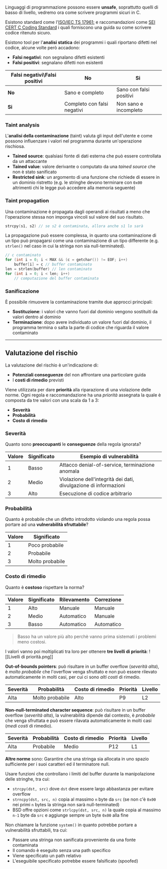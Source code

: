 Linguaggi di programmazione possono essere **unsafe**, soprattutto quelli di basso di livello, vedremo ora come scrivere programmi sicuri in C.

Esistono standard come l'[ISO/IEC TS 17961:](https://www.iso.org/standard/61134.html) e raccomandazioni come [SEI CERT C Coding Standard](https://wiki.sei.cmu.edu/confluence/display/c/SEI+CERT+C+Coding+Standard) i quali forniscono una guida su come scrivere codice ritenuto sicuro.

Esistono tool per l'**analisi statica** dei programmi i quali riportano difetti nel codice, alcune volte però accadono:
- **Falsi negativi**: non segnalano difetti esistenti
- **Falsi positivi**: segnalano difetti non esistenti


| Falsi negativi\Falsi positivi | No                          | Si                      |
| ----------------------------- | --------------------------- | ----------------------- |
| **No**                        | Sano e completo             | Sano con falsi positivi |
| **Si**                        | Completo con falsi negativi | Non sano e incompleto   |

### Taint analysis
L'**analisi della contaminazione** (taint) valuta gli input dell'utente e come possono influenzare i valori nel programma durante un'operazione rischiosa.
- **Tained source**: qualsiasi fonte di dati esterna che può essere controllata da un attaccante
- **Tained value**: valore derivante o computato da una _tained source_ che non è stato sanificato
- **Restricted sink**: un argomento di una funzione che richiede di essere in un dominio ristretto (e.g. le stringhe devono terminare con `0x00` altrimenti chi le legge può accedere alla memoria seguente)

### Taint propagation
Una contaminazione è propagata dagli operandi ai risultati a meno che l'operazione stessa non imponga vincoli sul valore del suo risultato.
```c
strcpy(s1, s2) // se s2 è contaminata, allora anche s1 lo sarà
```

La propagazione può essere complessa, in quanto una contaminazione di un tipo può propagarsi come una contaminazione di un tipo differente (e.g. `strlen()` nel caso in cui la stringa non sia null-terminated).
```c
// c contaminato
for (int i = 0; i < MAX && (c = getchar()) != EOF; i++)
	buffer[i] = c // buffer contaminato
len = strlen(buffer) // len contaminato
for (int i = 0; i < len; i++)
	// computazione del buffer contaminata
```

### Sanificazione
È possibile rimuovere la contaminazione tramite due approcci principali:
- **Sostituzione**: i valori che vanno fuori dal dominio vengono sostituiti da valori dentro al dominio
- **Terminazione**: dopo avere individuato un valore fuori dal dominio, il programma termina o salta la parte di codice che riguarda il valore contaminato

---
## Valutazione del rischio
La valutazione del rischio è un'indicazione di:
- **Potenziali conseguenze** del non affrontare una particolare guida
- I **costi di rimedio** previsti

Viene utilizzata per dare **priorità** alla riparazione di una violazione delle norme.
Ogni regola e raccomandazione ha una _priorità_ assegnata la quale è composta da tre valori con una scala da 1 a 3:
- **Severità**
- **Probabilità**
- **Costo di rimedio**

### Severità
Quanto sono **preoccupanti** le **conseguenze** della regola ignorata?

| Valore | Significato | Esempio di vulnerabilità                                         |
| ------ | ----------- | ---------------------------------------------------------------- |
| 1      | Basso       | Attacco denial-of-service, terminazione anomala                  |
| 2      | Medio       | Violazione dell'integrità dei dati, divulgazione di informazioni |
| 3      | Alto        | Esecuzione di codice arbitrario                                  |

### Probabilità
Quanto è probabile che un difetto introdotto violando una regola possa portare ad una **vulnerabilità sfruttabile**?

| Valore | Significato     |
| ------ | --------------- |
| 1      | Poco probabile  |
| 2      | Probabile       |
| 3      | Molto probabile |

### Costo di rimedio
Quanto è **costoso** rispettare la norma?

| Valore | Significato | Rilevamento | Correzione |
| ------ | ----------- | ----------- | ---------- |
| 1      | Alto        | Manuale     | Manuale    |
| 2      | Medio       | Automatico  | Manuale    |
| 3      | Basso       | Automatico  | Automatico |
>Basso ha un valore più alto perchè vanno prima sistemati i problemi meno costosi.

I valori vanno poi moltiplicati tra loro per ottenere **tre livelli di priorità**:
![[Livelli di priorità.png]]

**Out-of-bounds pointers**: può risultare in un buffer overflow (_severità alta_), è _molto probabile_ che l'overflow venga sfruttato e non può essere rilevato automaticamente in molti casi, per cui ci sono _alti costi_ di rimedio.

| Severità | Probabilità     | Costo di rimedio | Priorità | Livello |
| -------- | --------------- | ---------------- | -------- | ------- |
| Alta     | Molto probabile | Alto             | P9       | L2      |

**Non-null-terminated character sequence**: può risultare in un buffer overflow (_severità alta_), la vulnerabilità dipende dal contesto, è _probabile_ che venga sfruttata e può essere rilavata automaticamente in molti casi (_medi costi_ di rimedio).

| Severità | Probabilità | Costo di rimedio | Priorità | Livello |
| -------- | ----------- | ---------------- | -------- | ------- |
| Alta     | Probabile   | Medio            | P12      | L1      |

**Altre norme** sono:
Garantire che una stringa sia allocata in uno spazio sufficiente per i suoi caratteri ed il terminatore null.

Usare funzioni che controllano i limiti del buffer durante la manipolazione delle stringhe, tra cui:
- `strcpy(dst, src)` dove `dst` deve essere largo abbastanza per evitare overflow
- `strncpy(dst, src, n)` copia al massimo `n` byte da `src` (se non c'è `0x00` nei primi `n` bytes la stringa non sarà null-terminated)
- BSD offre opzioni come `strlcpy(dst, src, n)` la quale copia al massimo `n-1` byte da `src` e aggiunge sempre un byte `0x00` alla fine

Non chiamare la funzione `system()` in quanto potrebbe portare a vulnerabilità sfruttabili, tra cui:
- Passare una stringa non sanificata proveniente da una fonte contaminata
- Il comando è eseguito senza una path specifico
- Viene specificato un path relativo
- L'eseguibile specificato potrebbe essere falsificato (spoofed)
